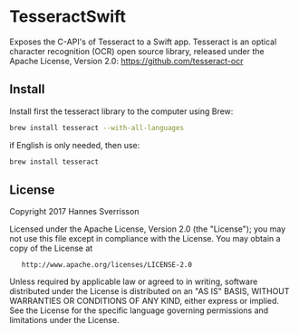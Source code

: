 # TesseractSwift
Exposes the C-API's of Tesseract to a Swift app.
Tesseract is an optical character recognition (OCR) open source library, released under the Apache License, Version 2.0: https://github.com/tesseract-ocr

## Install
Install first the tesseract library to the computer using Brew:
```bash
brew install tesseract --with-all-languages
```
if English is only needed, then use:
```bash
brew install tesseract
```

## License

Copyright 2017 Hannes Sverrisson

   Licensed under the Apache License, Version 2.0 (the "License");
   you may not use this file except in compliance with the License.
   You may obtain a copy of the License at

       http://www.apache.org/licenses/LICENSE-2.0

   Unless required by applicable law or agreed to in writing, software
   distributed under the License is distributed on an "AS IS" BASIS,
   WITHOUT WARRANTIES OR CONDITIONS OF ANY KIND, either express or implied.
   See the License for the specific language governing permissions and
   limitations under the License.
